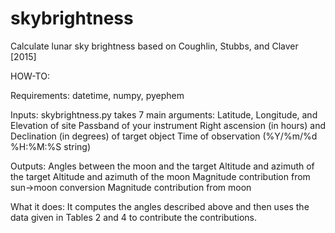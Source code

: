 # skybrightness
Calculate lunar sky brightness based on Coughlin, Stubbs, and Claver [2015]

HOW-TO:

Requirements:
datetime, numpy, pyephem

Inputs:
skybrightness.py takes 7 main arguments:
Latitude, Longitude, and Elevation of site
Passband of your instrument
Right ascension (in hours) and Declination (in degrees) of target object
Time of observation (%Y/%m/%d %H:%M:%S string) 

Outputs:
Angles between the moon and the target
Altitude and azimuth of the target
Altitude and azimuth of the moon
Magnitude contribution from sun->moon conversion
Magnitude contribution from moon

What it does:
It computes the angles described above and then uses the data given in Tables 2 and 4 to contribute the contributions.

